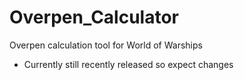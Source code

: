 # Overpen_Calculator
Overpen calculation tool for World of Warships
- Currently still recently released so expect changes 
